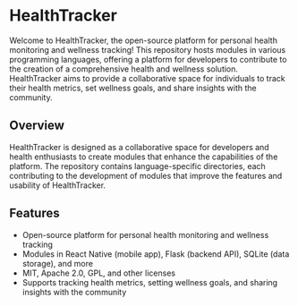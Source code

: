 # HealthTracker

Welcome to HealthTracker, the open-source platform for personal health monitoring and wellness tracking! This repository hosts modules in various programming languages, offering a platform for developers to contribute to the creation of a comprehensive health and wellness solution. HealthTracker aims to provide a collaborative space for individuals to track their health metrics, set wellness goals, and share insights with the community.

## Overview

HealthTracker is designed as a collaborative space for developers and health enthusiasts to create modules that enhance the capabilities of the platform. The repository contains language-specific directories, each contributing to the development of modules that improve the features and usability of HealthTracker.

## Features

- Open-source platform for personal health monitoring and wellness tracking
- Modules in React Native (mobile app), Flask (backend API), SQLite (data storage), and more
- MIT, Apache 2.0, GPL, and other licenses
- Supports tracking health metrics, setting wellness goals, and sharing insights with the community

